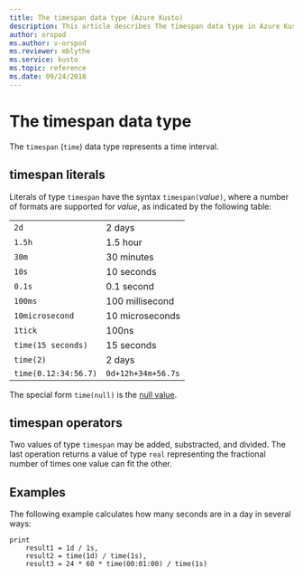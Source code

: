 ```yaml
---
title: The timespan data type (Azure Kusto)
description: This article describes The timespan data type in Azure Kusto.
author: orspod
ms.author: v-orspod
ms.reviewer: mblythe
ms.service: kusto
ms.topic: reference
ms.date: 09/24/2018
---
```

# The timespan data type

The `timespan` (`time`) data type represents a  time interval.

## timespan literals

Literals of type `timespan` have the syntax `timespan(`*value*`)`, where a number of formats 
are supported for *value*, as indicated by the following table:

|||
---|---
`2d`|2 days
`1.5h`|1.5 hour
`30m`|30 minutes
`10s`|10 seconds
`0.1s`|0.1 second
`100ms`| 100 millisecond
`10microsecond`|10 microseconds
`1tick`|100ns
`time(15 seconds)`|15 seconds
`time(2)`| 2 days
`time(0.12:34:56.7)`|`0d+12h+34m+56.7s`

The special form `time(null)` is the [null value](null-values.md).

## timespan operators

Two values of type `timespan` may be added, substracted, and divided.
The last operation returns a value of type `real` representing the
fractional number of times one value can fit the other.

## Examples

The following example calculates how many seconds are in a day in several ways:

```kusto
print
    result1 = 1d / 1s,
    result2 = time(1d) / time(1s),
    result3 = 24 * 60 * time(00:01:00) / time(1s)
```